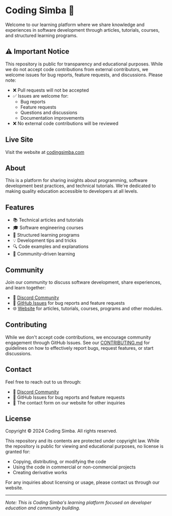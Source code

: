 # Coding Simba 🦁

Welcome to our learning platform where we share knowledge and experiences in software development through articles, tutorials, courses, and structured learning programs.

## ⚠️ Important Notice

This repository is public for transparency and educational purposes. While we do not accept code contributions from external contributors, we welcome issues for bug reports, feature requests, and discussions. Please note:

- ❌ Pull requests will not be accepted
- ✅ Issues are welcome for:
  - Bug reports
  - Feature requests
  - Questions and discussions
  - Documentation improvements
- ❌ No external code contributions will be reviewed

## Live Site

Visit the website at [codingsimba.com](https://codingsimba.com)

## About

This is a platform for sharing insights about programming, software development best practices, and technical tutorials. We're dedicated to making quality education accessible to developers at all levels.

## Features

- 📚 Technical articles and tutorials
- 🎓 Software engineering courses
- 🚀 Structured learning programs
- 💡 Development tips and tricks
- 🔍 Code examples and explanations
- 👥 Community-driven learning

## Community

Join our community to discuss software development, share experiences, and learn together:

- 💬 [Discord Community](https://discord.gg/7uZ6PWf4Xv)
- 📝 [GitHub Issues](https://github.com/codingsimba/codingsimba/issues) for bug reports and feature requests
- 🌐 [Website](https://codingsimba.com) for articles, tutorials, courses, programs and other modules.

## Contributing

While we don't accept code contributions, we encourage community engagement through GitHub Issues. See our [CONTRIBUTING.md](CONTRIBUTING.md) for guidelines on how to effectively report bugs, request features, or start discussions.

## Contact

Feel free to reach out to us through:
- 💬 [Discord Community](https://discord.gg/7uZ6PWf4Xv)
- 📝 GitHub Issues for bug reports and feature requests
- 📧 The contact form on our website for other inquiries

## License

Copyright © 2024 Coding Simba. All rights reserved.

This repository and its contents are protected under copyright law. While the repository is public for viewing and educational purposes, no license is granted for:
- Copying, distributing, or modifying the code
- Using the code in commercial or non-commercial projects
- Creating derivative works

For any inquiries about licensing or usage, please contact us through our website.

---

*Note: This is Coding Simba's learning platform focused on developer education and community building.*